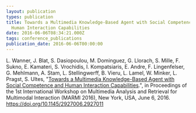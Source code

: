 ```yaml
---
layout: publication
types: publication
title: Towards a Multimedia Knowledge-Based Agent with Social Competence and
  Human Interaction Capabilities
date: 2016-06-06T08:34:21.000Z
tags: conference_publications
publication_date: 2016-06-06T00:00:00
---
```

L. Wanner, J. Blat, S. Dasiopoulou, M. Dominguez, G. Llorach, S. Mille, F. Sukno, E. Kamateri, S. Vrochidis, I. Kompatsiaris, E. Andre, F. Lingenfelser, G. Mehlmann, A. Stam, L. Stellingwerff, B. Vieru, L. Lamel, W. Minker, L. Pragst, S. Ultes, "[Towards a Multimedia Knowledge-Based Agent with Social Competence and Human Interaction Capabilities](https://www.researchgate.net/publication/303041780_Towards_a_Multimedia_Knowledge-Based_Agent_with_Social_Competence_and_Human_Interaction_Capabilities).", in Proceedings of the 1st International Workshop on Multimedia Analysis and Retrieval for Multimodal Interaction (MARMI 2016), New York, USA, June 6, 2016. <https://doi.org/10.1145/2927006.2927011>
